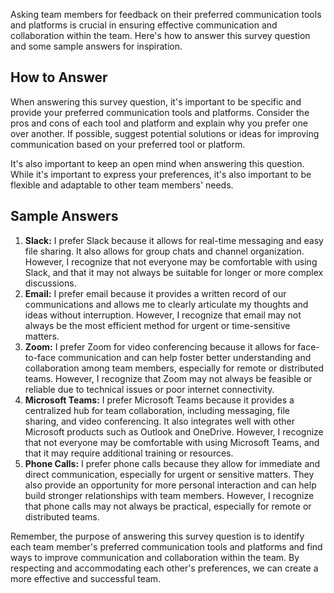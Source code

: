 

Asking team members for feedback on their preferred communication tools and platforms is crucial in ensuring effective communication and collaboration within the team. Here's how to answer this survey question and some sample answers for inspiration.

How to Answer
-------------

When answering this survey question, it's important to be specific and provide your preferred communication tools and platforms. Consider the pros and cons of each tool and platform and explain why you prefer one over another. If possible, suggest potential solutions or ideas for improving communication based on your preferred tool or platform.

It's also important to keep an open mind when answering this question. While it's important to express your preferences, it's also important to be flexible and adaptable to other team members' needs.

Sample Answers
--------------

1. **Slack:** I prefer Slack because it allows for real-time messaging and easy file sharing. It also allows for group chats and channel organization. However, I recognize that not everyone may be comfortable with using Slack, and that it may not always be suitable for longer or more complex discussions.
2. **Email:** I prefer email because it provides a written record of our communications and allows me to clearly articulate my thoughts and ideas without interruption. However, I recognize that email may not always be the most efficient method for urgent or time-sensitive matters.
3. **Zoom:** I prefer Zoom for video conferencing because it allows for face-to-face communication and can help foster better understanding and collaboration among team members, especially for remote or distributed teams. However, I recognize that Zoom may not always be feasible or reliable due to technical issues or poor internet connectivity.
4. **Microsoft Teams:** I prefer Microsoft Teams because it provides a centralized hub for team collaboration, including messaging, file sharing, and video conferencing. It also integrates well with other Microsoft products such as Outlook and OneDrive. However, I recognize that not everyone may be comfortable with using Microsoft Teams, and that it may require additional training or resources.
5. **Phone Calls:** I prefer phone calls because they allow for immediate and direct communication, especially for urgent or sensitive matters. They also provide an opportunity for more personal interaction and can help build stronger relationships with team members. However, I recognize that phone calls may not always be practical, especially for remote or distributed teams.

Remember, the purpose of answering this survey question is to identify each team member's preferred communication tools and platforms and find ways to improve communication and collaboration within the team. By respecting and accommodating each other's preferences, we can create a more effective and successful team.
